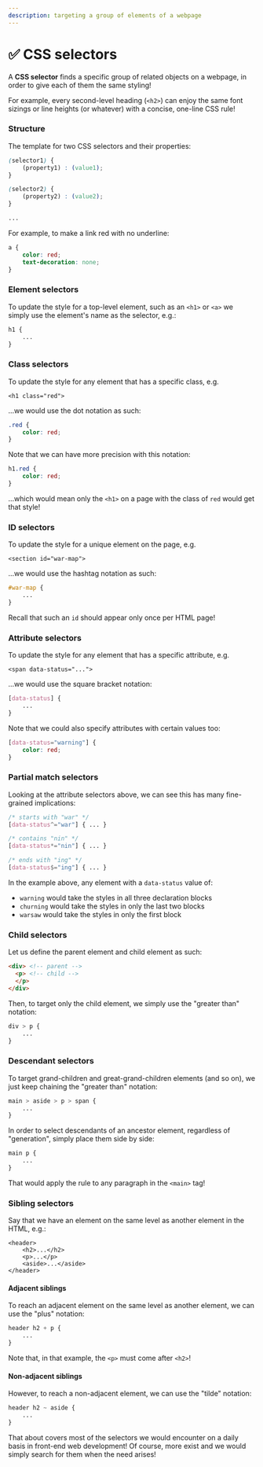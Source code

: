 ```yaml
---
description: targeting a group of elements of a webpage
---
```


# ✅ CSS selectors

A **CSS selector** finds a specific group of related objects on a webpage, in order to give each of them the same styling!

For example, every second-level heading (`<h2>`) can enjoy the same font sizings or line heights (or whatever) with a concise, one-line CSS rule!

### Structure

The template for two CSS selectors and their properties:

```css
(selector1) {
    (property1) : (value1); 
}

(selector2) {
    (property2) : (value2);
}

...
```

For example, to make a link red with no underline:

```css
a {
    color: red;
    text-decoration: none;
}
```

### Element selectors

To update the style for a top-level element, such as an `<h1>` or `<a>` we simply use the element's name as the selector, e.g.:

```css
h1 {
    ...
}
```

### Class selectors

To update the style for any element that has a specific class, e.g.

`<h1 class="red">`

...we would use the dot notation as such:

```css
.red {
    color: red;
}
```

Note that we can have more precision with this notation:

```css
h1.red {
    color: red;
}
```

...which would mean only the `<h1>` on a page with the class of `red` would get that style!

### ID selectors

To update the style for a unique element on the page, e.g.

`<section id="war-map">`

...we would use the hashtag notation as such:

```css
#war-map {
    ...
}
```

Recall that such an `id` should appear only once per HTML page!

### Attribute selectors

To update the style for any element that has a specific attribute, e.g.

`<span data-status="...">`

...we would use the square bracket notation:

```css
[data-status] {
    ...
}
```

Note that we could also specify attributes with certain values too:

```css
[data-status="warning"] {
    color: red;
}
```

### Partial match selectors

Looking at the attribute selectors above, we can see this has many fine-grained implications:

```css
/* starts with "war" */
[data-status^="war"] { ... } 

/* contains "nin" */
[data-status*="nin"] { ... }

/* ends with "ing" */
[data-status$="ing"] { ... }
```

In the example above, any element with a `data-status` value of:&#x20;

* `warning` would take the styles in all three declaration blocks
* `churning` would take the styles in only the last two blocks
* `warsaw` would take the styles in only the first block

### Child selectors

Let us define the parent element and child element as such:

```html
<div> <!-- parent -->
  <p> <!-- child -->
  </p>
</div>
```

Then, to target only the child element, we simply use the "greater than" notation:

```css
div > p {
    ...
}
```

### Descendant selectors

To target grand-children and great-grand-children elements (and so on), we just keep chaining the "greater than" notation:

```css
main > aside > p > span {
    ...
}
```

In order to select descendants of an ancestor element, regardless of "generation", simply place them side by side:

```css
main p {
    ...
}
```

That would apply the rule to any paragraph in the `<main>` tag!

### Sibling selectors

Say that we have an element on the same level as another element in the HTML, e.g.:

```markup
<header>
    <h2>...</h2>
    <p>...</p>
    <aside>...</aside>
</header>
```

#### Adjacent siblings

To reach an adjacent element on the same level as another element, we can use the "plus" notation:

```css
header h2 + p {
    ...
}
```

Note that, in that example, the `<p>` must come after `<h2>`!

#### Non-adjacent siblings

However, to reach a non-adjacent element, we can use the "tilde" notation:

```css
header h2 ~ aside {
    ...
}
```

That about covers most of the selectors we would encounter on a daily basis in front-end web development! Of course, more exist and we would simply search for them when the need arises!

